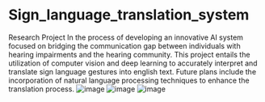 # Sign_language_translation_system
Research Project
In the process of developing an innovative AI system focused on bridging the communication gap between individuals with hearing
impairments and the hearing community. This project entails the utilization of computer vision and deep
learning to accurately interpret and translate sign language gestures into english text. Future plans include the
incorporation of natural language processing techniques to enhance the translation process. 
![image](https://github.com/Harsh-Yadav-02/Sign_language_translation_system/assets/75542099/ae6a2621-cd21-4406-ba79-f0d426183000)
![image](https://github.com/Harsh-Yadav-02/Sign_language_translation_system/assets/75542099/8cd5d249-2cf0-4b94-8e28-e789cacc9aae)
![image](https://github.com/Harsh-Yadav-02/Sign_language_translation_system/assets/75542099/a691d0ee-d6e8-4837-96d3-c7bc9fe63334)
